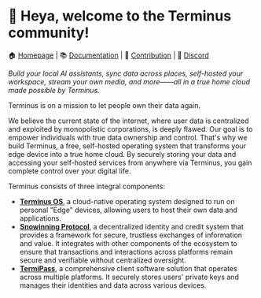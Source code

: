  
# 👋 Heya, welcome to the Terminus community!

🏠 [Homepage](https://www.jointerminus.com/) | 📚 [Documentation](https://docs.jointerminus.com/overview/introduction/what-is-terminus.html) | 🙋‍ [Contribution](https://docs.jointerminus.com/developer/contribute/terminus-os.html) | 🙌 [Discord](https://discord.com/invite/BzfqrgQPDK)

*Build your local AI assistants, sync data across places, self-hosted your workspace, stream your own media, and more——all in a true home cloud made possible by Terminus.*

Terminus is on a mission to let people own their data again. 

We believe the current state of the internet, where user data is centralized and exploited by monopolistic corporations, is deeply flawed. Our goal is to empower individuals with true data ownership and control. That's why we build Terminus, a free, self-hosted operating system that transforms your edge device into a true home cloud. By securely storing your data and accessing your self-hosted services from anywhere via Terminus, you gain complete control over your digital life.

Terminus consists of three integral components:

- [**Terminus OS**](https://github.com/beclab/terminus), a cloud-native operating system designed to run on personal "Edge" devices, allowing users to host their own data and applications.
- [**Snowinning Protocol**](https://docs.jointerminus.com//developer/contribute/snowinning/overview.html), a decentralized identity and credit system that provides a framework for secure, trustless exchanges of information and value. It integrates with other components of the ecosystem to ensure that transactions and interactions across platforms remain secure and verifiable without centralized oversight.
- [**TermiPass**](https://docs.jointerminus.com/how-to/termipass/overview.html), a comprehensive client software solution that operates across multiple platforms. It securely stores users' private keys and manages their identities and data across various devices.




